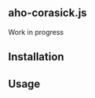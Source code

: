 

aho-corasick.js
-------------------------------------
Work in progress


Installation
-------------------------------------



Usage
-------------------------------------




